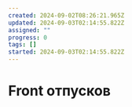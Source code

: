 ```yaml
---
created: 2024-09-02T08:26:21.965Z
updated: 2024-09-03T02:14:55.822Z
assigned: ""
progress: 0
tags: []
started: 2024-09-03T02:14:55.822Z
---
```


# Front отпусков
